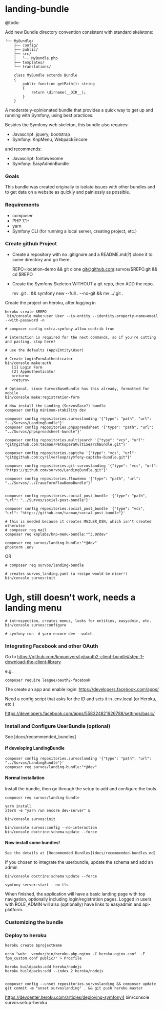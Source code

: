 # landing-bundle

@todo:

Add new Bundle directory convention consistent with standard skeletons:

    └── MyBundle/
        ├── config/
        ├── public/
        ├── src/
        │   └── MyBundle.php
        ├── templates/
        └── translations/
    
        class MyBundle extends Bundle
        {
            public function getPath(): string
            {
                return \dirname(__DIR__);
            }
        }


A moderately-opinionated bundle that provides a quick way to get up and running with Symfony, using best practices.  

Besides the Symfony web skeleton, this bundle also requires:

* Javascript: jquery, bootstrap
* Symfony: KnpMenu, WebpackEncore

and recommends:

* Javascript: fontawesome
* Symfony: EasyAdminBundle

### Goals

This bundle was created originally to isolate issues with other bundles and to get data on a website as quickly and painlessly as possible.  


### Requirements

* composer
* PHP 7.1+
* yarn
* Symfony CLI (for running a local server, creating project, etc.)

### Create github Project

* Create a repository with no .gitignore and a README.md(?) clone it to some directory and go there.

     REPO=location-demo && git clone git@github.com:survos/$REPO.git && cd $REPO 
     
* Create the Symfony Skeleton WITHOUT a git repo, then ADD the repo.
     
    mv .git .. && symfony new --full . --no-git && mv ../.git .
    
Create the project on heroku, after logging in

    heroku create $REPO
     bin/console make:user User --is-entity --identity-property-name=email --with-password -n

    # composer config extra.symfony.allow-contrib true

    # interaction is required for the next commands, so if you're cutting and pasting, stop here!
    
    # use the defaults (App\Entity\User)

    # Create LoginFormAuthenticator
    bin/console make:auth
       [1] Login Form
       [2] AppAuthenticator
       <return>
       <return>
    
    # Optional, since SurvosBaseBundle has this already, formatted for mobile
    bin/console make:registration-form
    
    # Now install the Landing (SurvosBase?) bundle
    composer config minimum-stability dev

    composer config repositories.survoslanding '{"type": "path", "url": "../Survos/LandingBundle"}'
    composer config repositories.phpspreadsheet '{"type": "path", "url": "../Survos/phpspreadsheet-bundle"}'
    
    composer config repositories.multisearch '{"type": "vcs", "url": "git@github.com:tacman/PetkoparaMultiSearchBundle.git"}'
    
    composer config repositories.captcha '{"type": "vcs", "url": "git@github.com:cyrilverloop/symfony-captcha-bundle.git"}'

    composer config repositories.git-survoslanding '{"type": "vcs", "url": "https://github.com/survos/LandingBundle.git"}'

    composer config repositories.flowdemo '{"type": "path", "url": "../Survos/../CraueFormFlowDemoBundle"}'

    
    composer config repositories.social_post_bundle '{"type": "path", "url": "../Survos/social-post-bundle"}'

    composer config repositories.social_post_bundle '{"type": "vcs", "url": "https://github.com/tacman/social-post-bundle"}'

    # this is needed because it creates MAILER_DSN, which isn't created otherwise
    # composer req mail
    composer req knplabs/knp-menu-bundle:"^3.0@dev"

    composer req survos/landing-bundle:"*@dev"
    phpstorm .env

OR

    # composer req survos/landing-bundle

    # creates survos_landing.yaml (a recipe would be nicer!)    
    bin/console survos:init
    
# Ugh, still doesn't work, needs a landing menu    

    # introspection, creates menus, looks for entities, easyadmin, etc.
    bin/console survos:configure
     
    # symfony run -d yarn encore dev --watch

### Integrating Facebook and other OAuth

Go to https://github.com/knpuniversity/oauth2-client-bundle#step-1-download-the-client-library

e.g. 

    composer require league/oauth2-facebook

The create an app and enable login: https://developers.facebook.com/apps/

Need a config script that asks for the ID and sets it in .env.local (or Heroku, etc.)
    
https://developers.facebook.com/apps/558324821626788/settings/basic/

### Install and Configure UserBundle (optional)

See [docs/recommended_bundles]


#### If developing LandingBundle

    composer config repositories.survoslanding '{"type": "path", "url": "../Survos/LandingBundle"}'
    composer req survos/landing-bundle:"*@dev"

#### Normal installation

Install the bundle, then go through the setup to add and configure the tools.

    composer req survos/landing-bundle
    
    yarn install 
    xterm -e "yarn run encore dev-server" &
    
    bin/console survos:init

    bin/console survos:config --no-interaction
    bin/console doctrine:schema:update --force
    
#### Now install some bundles!
     
    See the details at [Recommended Bundles](docs/recommended-bundles.md)

If you chosen to integrate the userbundle, update the schema and add an admin    
    
    bin/console doctrine:schema:update --force

    symfony server:start --no-tls
    
When finished, the application will have a basic landing page with top navigation, optionally including login/registration pages.  Logged in users with ROLE_ADMIN will also (optionally) have links to easyadmin and api-platform.  

### Customizing the bundle

### Deploy to heroku

    heroku create $projectName
    
    echo "web:  vendor/bin/heroku-php-nginx -C heroku-nginx.conf  -F fpm_custom.conf public/" > Procfile

    heroku buildpacks:add heroku/nodejs
    heroku buildpacks:add --index 2 heroku/nodejs

    
    composer config --unset repositories.survoslanding && composer update
    git commit -m "unset survoslanding" . && git push heroku master

https://devcenter.heroku.com/articles/deploying-symfony4
bin/console survos:setup-heroku



   
    

